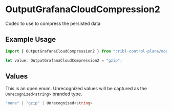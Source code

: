 # OutputGrafanaCloudCompression2

Codec to use to compress the persisted data

## Example Usage

```typescript
import { OutputGrafanaCloudCompression2 } from "cribl-control-plane/models";

let value: OutputGrafanaCloudCompression2 = "gzip";
```

## Values

This is an open enum. Unrecognized values will be captured as the `Unrecognized<string>` branded type.

```typescript
"none" | "gzip" | Unrecognized<string>
```
